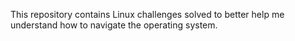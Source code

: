 This repository contains Linux challenges solved to better help me understand how to navigate the operating system.
